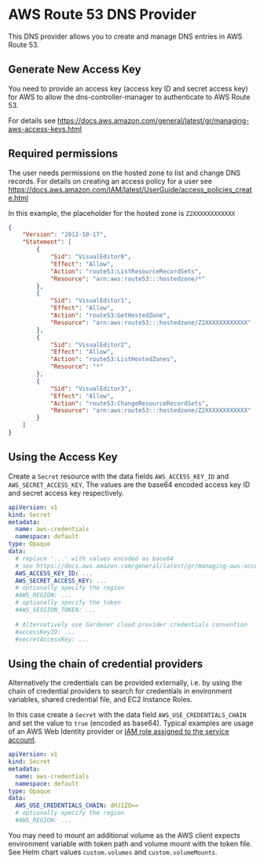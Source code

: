 # AWS Route 53 DNS Provider

This DNS provider allows you to create and manage DNS entries in AWS Route 53. 

## Generate New Access Key

You need to provide an access key (access key ID and secret access key) for AWS to allow the dns-controller-manager to 
authenticate to AWS Route 53.

For details see https://docs.aws.amazon.com/general/latest/gr/managing-aws-access-keys.html

## Required permissions

The user needs permissions on the hosted zone to list and change DNS records. For details on creating an access policy for a user see https://docs.aws.amazon.com/IAM/latest/UserGuide/access_policies_create.html

In this example, the placeholder for the hosted zone is `Z2XXXXXXXXXXXX`

```json
{
    "Version": "2012-10-17",
    "Statement": [
        {
            "Sid": "VisualEditor0",
            "Effect": "Allow",
            "Action": "route53:ListResourceRecordSets",
            "Resource": "arn:aws:route53:::hostedzone/*"
        },
        {
            "Sid": "VisualEditor1",
            "Effect": "Allow",
            "Action": "route53:GetHostedZone",
            "Resource": "arn:aws:route53:::hostedzone/Z2XXXXXXXXXXXX"
        },
        {
            "Sid": "VisualEditor2",
            "Effect": "Allow",
            "Action": "route53:ListHostedZones",
            "Resource": "*"
        },
        {
            "Sid": "VisualEditor3",
            "Effect": "Allow",
            "Action": "route53:ChangeResourceRecordSets",
            "Resource": "arn:aws:route53:::hostedzone/Z2XXXXXXXXXXXX"
        }
    ]
}
```

## Using the Access Key

Create a `Secret` resource with the data fields `AWS_ACCESS_KEY_ID` and `AWS_SECRET_ACCESS_KEY`.
The values are the base64 encoded access key ID and secret access key respectively.

```yaml
apiVersion: v1
kind: Secret
metadata:
  name: aws-credentials
  namespace: default
type: Opaque
data:
  # replace '...' with values encoded as base64
  # see https://docs.aws.amazon.com/general/latest/gr/managing-aws-access-keys.html
  AWS_ACCESS_KEY_ID: ...
  AWS_SECRET_ACCESS_KEY: ...
  # optionally specify the region
  #AWS_REGION: ...
  # optionally specify the token
  #AWS_SESSION_TOKEN: ...
  
  # Alternatively use Gardener cloud provider credentials convention
  #accessKeyID: ...
  #secretAccessKey: ...
``` 

## Using the chain of credential providers

Alternatively the credentials can be provided externally, i.e. by using the
chain of credential providers to search for credentials in environment
variables, shared credential file, and EC2 Instance Roles.

In this case create a `Secret` with the data field `AWS_USE_CREDENTIALS_CHAIN` and set the value to 
`true` (encoded as base64). Typical examples are usage of an AWS Web Identity provider or
[IAM role assigned to the service account](https://docs.aws.amazon.com/eks/latest/userguide/iam-roles-for-service-accounts.html).

```yaml
apiVersion: v1
kind: Secret
metadata:
  name: aws-credentials
  namespace: default
type: Opaque
data:
  AWS_USE_CREDENTIALS_CHAIN: dHJ1ZQ==
  # optionally specify the region
  #AWS_REGION: ...
```

You may need to mount an additional volume as the AWS client expects environment variable with token path and volume mount with the token file.
See Helm chart values `custom.volumes` and `custom.volumeMounts`.